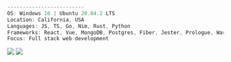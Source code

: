 ```ts
-------------------------
OS: Windows 10 | Ubuntu 20.04.2 LTS
Location: California, USA
Languages: JS, TS, Go, Nim, Rust, Python
Frameworks: React, Vue, MongoDB, Postgres, Fiber, Jester, Prologue, Warp
Focus: Full stack web development
```

![](https://github-readme-stats.vercel.app/api?username=ericarthurc&show_icons=true&theme=dark&line_height=40)
![](https://github-readme-stats.vercel.app/api/top-langs/?username=ericarthurc&hide=css,html,ejs,scss&theme=dark)

